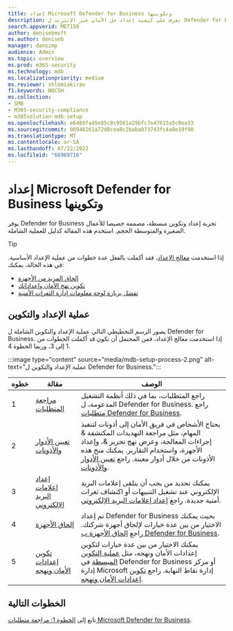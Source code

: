 ```yaml
---
title: إعداد Microsoft Defender for Business وتكوينها
description: تعرف على كيفية إعداد حل الأمان عبر الإنترنت ل Defender for Business. قم بإعداد الأجهزة ومراجعة النهج وتحرير الإعدادات حسب الحاجة.
search.appverid: MET150
author: denisebmsft
ms.author: deniseb
manager: dansimp
audience: Admin
ms.topic: overview
ms.prod: m365-security
ms.technology: mdb
ms.localizationpriority: medium
ms.reviewer: shlomiakirav
f1.keywords: NOCSH
ms.collection:
- SMB
- M365-security-compliance
- m365solution-mdb-setup
ms.openlocfilehash: e6489fa45e85c8c9561a29bfc7e47615a5c0ea33
ms.sourcegitcommit: 00948161a72d8cea8c2baba873743fc4a0e19f90
ms.translationtype: MT
ms.contentlocale: ar-SA
ms.lasthandoff: 07/22/2022
ms.locfileid: "66969716"
---
```

# <a name="set-up-and-configure-microsoft-defender-for-business"></a>إعداد Microsoft Defender for Business وتكوينها

يوفر Defender for Business تجربة إعداد وتكوين مبسطة، مصممة خصيصا للأعمال الصغيرة والمتوسطة الحجم. استخدم هذه المقالة كدليل للعملية الشاملة.

> [!TIP]
> إذا استخدمت [معالج الإعداد](mdb-use-wizard.md)، فقد أكملت بالفعل عدة خطوات من عملية الإعداد الأساسية. في هذه الحالة، يمكنك:
> - [إلحاق المزيد من الأجهزة](mdb-onboard-devices.md)
> - [تكوين نهج الأمان وإعداداتك](mdb-configure-security-settings.md)
> - [تفضل بزيارة لوحة معلومات إدارة الثغرات الأمنية](mdb-view-tvm-dashboard.md)


## <a name="the-setup-and-configuration-process"></a>عملية الإعداد والتكوين

يصور الرسم التخطيطي التالي عملية الإعداد والتكوين الشاملة ل Defender for Business. إذا استخدمت معالج الإعداد، فمن المحتمل أن تكون قد أكملت الخطوات من 1 إلى 3، وربما الخطوة 4. 

:::image type="content" source="media/mdb-setup-process-2.png" alt-text="عملية الإعداد والتكوين ل Defender for Business.":::

| خطوه  | مقالة | الوصف  |
|---------|---------|--------|
| 1 | [مراجعة المتطلبات](mdb-requirements.md) | راجع المتطلبات، بما في ذلك أنظمة التشغيل المدعومة، ل Defender for Business. راجع [متطلبات Defender for Business](mdb-requirements.md). |
| 2 | [تعيين الأدوار والأذونات](mdb-roles-permissions.md)     | يحتاج الأشخاص في فريق الأمان إلى أذونات لتنفيذ المهام، مثل مراجعة التهديدات المكتشفة & إجراءات المعالجة، وعرض نهج تحرير &، وإعداد الأجهزة، واستخدام التقارير. يمكنك منح هذه الأذونات من خلال أدوار معينة. راجع [تعيين الأدوار والأذونات](mdb-roles-permissions.md).        |
| 3 | [إعداد إعلامات البريد الإلكتروني](mdb-email-notifications.md) | يمكنك تحديد من يجب أن يتلقى إعلامات البريد الإلكتروني عند تشغيل التنبيهات أو اكتشاف ثغرات أمنية جديدة. راجع [إعداد إعلامات البريد الإلكتروني](mdb-email-notifications.md).| 
| 4 | [إلحاق الأجهزة](mdb-onboard-devices.md)     | تم إعداد Defender for Business بحيث يمكنك الاختيار من بين عدة خيارات لإلحاق أجهزة شركتك. راجع [إلحاق الأجهزة ب Defender for Business](mdb-onboard-devices.md).         |
| 5 | [تكوين إعدادات الأمان ونهجه](mdb-configure-security-settings.md) | يمكنك الاختيار من بين عدة خيارات لتكوين إعدادات الأمان ونهجه، مثل [عملية التكوين المبسطة](mdb-simplified-configuration.md) في Defender for Business أو مركز إدارة Microsoft إدارة نقاط النهاية. راجع [تكوين إعدادات الأمان ونهجه](mdb-configure-security-settings.md). |

## <a name="next-steps"></a>الخطوات التالية

تابع إلى [الخطوة 1: مراجعة متطلبات Microsoft Defender for Business](mdb-requirements.md).
